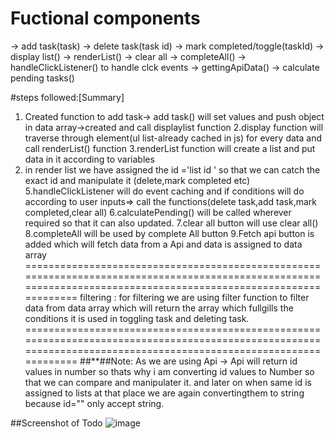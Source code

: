 # Fuctional components
-> add task(task) 
-> delete task(task id)
-> mark completed/toggle(taskId)
-> display list()
-> renderList()
-> clear all
-> completeAll()
-> handleClickListener() to handle clck events
-> gettingApiData()
-> calculate pending tasks()

#steps followed:[Summary]
1. Created function to add task-> add task() will set values and push object in data array->created and call displaylist function
2.display function will traverse through element(ul list-already cached in js) for every data and call renderList() function
3.renderList function will create a list and put data in it according to variables
4. in render list we have assigned the id ='list id ' so that we can catch the exact id and manipulate it (delete,mark completed etc)
5.handleClickListener will do event caching and if conditions will do according to user inputs=> call the functions(delete task,add task,mark completed,clear all)
6.calculatePending() will be called wherever required so that it can also updated.
7.clear all button will use clear all()
8.completeAll will be used by complete All button
9.Fetch api button is added which will fetch data from a Api and data is assigned to data array
==================================================================================================================================================================
filtering :
for filtering we are using filter function to filter data from data array which will return the array which fullgills the conditions
it is used in toggling task and deleting task.
==================================================================================================================================================================
##**##Note: As we are using Api -> Api will return id values in number so thats why i am converting id values to Number so that we can compare and manipulater it.
and later on when same id is assigned to lists at that place we are again convertingthem to string because id="" only accept string.

##Screenshot of Todo
![image](https://user-images.githubusercontent.com/40734291/151228544-3c113394-50fa-4b5e-b3cf-d5f42d0d7194.png)
